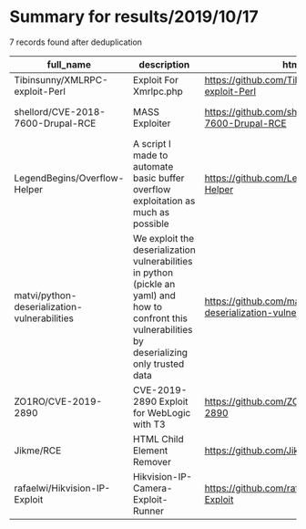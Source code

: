 
# Summary for results/2019/10/17
    
7 records found after deduplication

| full_name | description | html_url | matched_list | matched_count | pushed_at | size | stargazers_count | language | forks_count |
|----------------------------------------------|-------------------------------------------------------------------------------------------------------------------------------------------------------|-----------------------------------------------------------------|-----------------------------|-----------------|---------------------------|--------|--------------------|------------|---------------|
| Tibinsunny/XMLRPC-exploit-Perl | Exploit For Xmrlpc.php | https://github.com/Tibinsunny/XMLRPC-exploit-Perl | ['exploit'] | 1 | 2019-10-17 05:36:26+00:00 | 4 | 0 | Perl | 0 |
| shellord/CVE-2018-7600-Drupal-RCE | MASS Exploiter | https://github.com/shellord/CVE-2018-7600-Drupal-RCE | ['cve-2', 'exploit', 'rce'] | 3 | 2019-10-17 15:56:56+00:00 | 4 | 3 | Python | 1 |
| LegendBegins/Overflow-Helper | A script I made to automate basic buffer overflow exploitation as much as possible | https://github.com/LegendBegins/Overflow-Helper | ['exploit'] | 1 | 2019-10-17 18:58:32+00:00 | 49 | 29 | Python | 9 |
| matvi/python-deserialization-vulnerabilities | We exploit the deserialization vulnerabilities in python (pickle an yaml) and how to confront this vulnerabilities by deserializing only trusted data | https://github.com/matvi/python-deserialization-vulnerabilities | ['exploit'] | 1 | 2019-10-17 22:57:01+00:00 | 17 | 1 | Python | 0 |
| ZO1RO/CVE-2019-2890 | CVE-2019-2890 Exploit for WebLogic with T3 | https://github.com/ZO1RO/CVE-2019-2890 | ['cve-2', 'exploit'] | 2 | 2019-10-17 01:25:41+00:00 | 4 | 11 | | 29 |
| Jikme/RCE | HTML Child Element Remover | https://github.com/Jikme/RCE | ['rce'] | 1 | 2019-10-17 12:05:19+00:00 | 1 | 1 | JavaScript | 0 |
| rafaelwi/Hikvision-IP-Exploit | Hikvision-IP-Camera-Exploit-Runner | https://github.com/rafaelwi/Hikvision-IP-Exploit | ['exploit'] | 1 | 2019-10-17 16:02:14+00:00 | 17 | 1 | | 0 |
